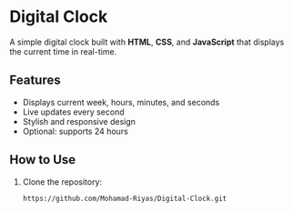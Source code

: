 # Digital Clock

A simple digital clock built with **HTML**, **CSS**, and **JavaScript** that displays the current time in real-time.

## Features
- Displays current week, hours, minutes, and seconds
- Live updates every second
- Stylish and responsive design
- Optional: supports 24 hours

## How to Use
1. Clone the repository:
   ```bash
   https://github.com/Mohamad-Riyas/Digital-Clock.git
